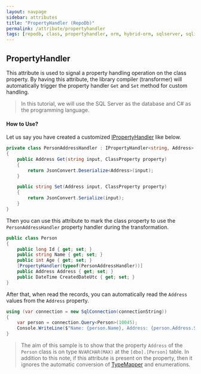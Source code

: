 ```yaml
---
layout: navpage
sidebar: attributes
title: "PropertyHandler (RepoDb)"
permalink: /attribute/propertyhandler
tags: [repodb, class, propertyhandler, orm, hybrid-orm, sqlserver, sqlite, mysql, postgresql]
---
```


## PropertyHandler

This attribute is used to signal a property handling operation on the class property. By having this attribute, the library compiler (transformer) will automatically trigger the property handler `Get` and `Set` method for custom handling.

> In this tutorial, we will use the SQL Server as the database and C# as the programming language.

#### How to Use?

Let us say you have created a customized [IPropertyHandler](/interface/ipropertyhandler) like below.

```csharp
private class PersonAddressHandler : IPropertyHandler<string, Address>
{
	public Address Get(string input, ClassProperty property)
	{
		return JsonConvert.Deserialize<Address>(input);
	}

	public string Set(Address input, ClassProperty property)
	{
		return JsonConvert.Serialize(input);
	}
}
```

Then you can use this attribute to mark the class property to use the `PersonAddressHandler` property handler during the transformation.

```csharp
public class Person
{
	public long Id { get; set; }
	public string Name { get; set; }
	public int Age { get; set; }
	[PropertyHandler(typeof(PersonAddressHandler))]
	public Address Address { get; set; }
	public DateTime CreatedDateUtc { get; set; }
}
```

After that, when read the records, you can automatically read the `Address` values from the `Address` property.

```csharp
using (var connection = new SqlConnection(connectionString))
{
	var person = connection.Query<Person>(10045);
	Console.WriteLine($"Name: {person.Name}, Address: {person.Address.Street}, {person.Address.Region}, {person.Address.Country} ({person.Address.ZipCode})")
}
```

> The aim of this sample is to show that the property `Address` of the `Person` class is on type `NVARCHAR(MAX)` at the `[dbo].[Person]` table. In addition to this note, if this attribute is present on the property, then it ignores the automatic conversion of [TypeMapper](/mapper/typemapper#automatic) and enumerations.